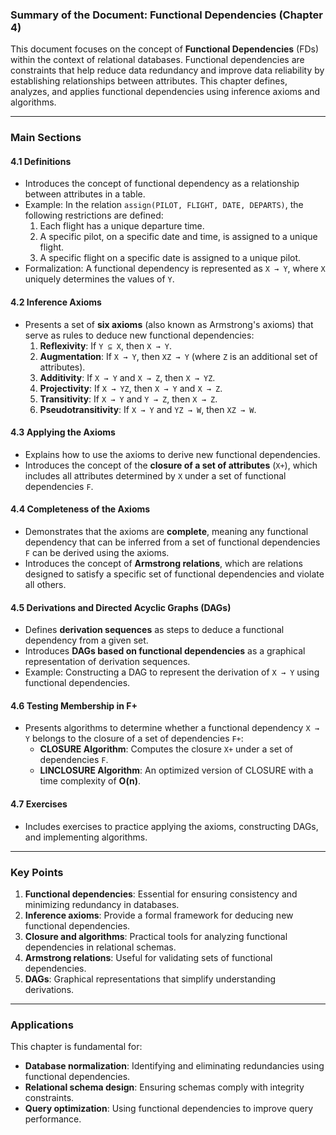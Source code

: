 ### Summary of the Document: **Functional Dependencies (Chapter 4)**

This document focuses on the concept of **Functional Dependencies** (FDs) within the context of relational databases. Functional dependencies are constraints that help reduce data redundancy and improve data reliability by establishing relationships between attributes. This chapter defines, analyzes, and applies functional dependencies using inference axioms and algorithms.

---

### **Main Sections**

#### **4.1 Definitions**
- Introduces the concept of functional dependency as a relationship between attributes in a table.
- Example: In the relation `assign(PILOT, FLIGHT, DATE, DEPARTS)`, the following restrictions are defined:
  1. Each flight has a unique departure time.
  2. A specific pilot, on a specific date and time, is assigned to a unique flight.
  3. A specific flight on a specific date is assigned to a unique pilot.
- Formalization: A functional dependency is represented as `X → Y`, where `X` uniquely determines the values of `Y`.

#### **4.2 Inference Axioms**
- Presents a set of **six axioms** (also known as Armstrong's axioms) that serve as rules to deduce new functional dependencies:
  1. **Reflexivity**: If `Y ⊆ X`, then `X → Y`.
  2. **Augmentation**: If `X → Y`, then `XZ → Y` (where `Z` is an additional set of attributes).
  3. **Additivity**: If `X → Y` and `X → Z`, then `X → YZ`.
  4. **Projectivity**: If `X → YZ`, then `X → Y` and `X → Z`.
  5. **Transitivity**: If `X → Y` and `Y → Z`, then `X → Z`.
  6. **Pseudotransitivity**: If `X → Y` and `YZ → W`, then `XZ → W`.

#### **4.3 Applying the Axioms**
- Explains how to use the axioms to derive new functional dependencies.
- Introduces the concept of the **closure of a set of attributes** (`X+`), which includes all attributes determined by `X` under a set of functional dependencies `F`.

#### **4.4 Completeness of the Axioms**
- Demonstrates that the axioms are **complete**, meaning any functional dependency that can be inferred from a set of functional dependencies `F` can be derived using the axioms.
- Introduces the concept of **Armstrong relations**, which are relations designed to satisfy a specific set of functional dependencies and violate all others.

#### **4.5 Derivations and Directed Acyclic Graphs (DAGs)**
- Defines **derivation sequences** as steps to deduce a functional dependency from a given set.
- Introduces **DAGs based on functional dependencies** as a graphical representation of derivation sequences.
- Example: Constructing a DAG to represent the derivation of `X → Y` using functional dependencies.

#### **4.6 Testing Membership in F+**
- Presents algorithms to determine whether a functional dependency `X → Y` belongs to the closure of a set of dependencies `F+`:
  - **CLOSURE Algorithm**: Computes the closure `X+` under a set of dependencies `F`.
  - **LINCLOSURE Algorithm**: An optimized version of CLOSURE with a time complexity of **O(n)**.

#### **4.7 Exercises**
- Includes exercises to practice applying the axioms, constructing DAGs, and implementing algorithms.

---

### **Key Points**
1. **Functional dependencies**: Essential for ensuring consistency and minimizing redundancy in databases.
2. **Inference axioms**: Provide a formal framework for deducing new functional dependencies.
3. **Closure and algorithms**: Practical tools for analyzing functional dependencies in relational schemas.
4. **Armstrong relations**: Useful for validating sets of functional dependencies.
5. **DAGs**: Graphical representations that simplify understanding derivations.

---

### **Applications**
This chapter is fundamental for:
- **Database normalization**: Identifying and eliminating redundancies using functional dependencies.
- **Relational schema design**: Ensuring schemas comply with integrity constraints.
- **Query optimization**: Using functional dependencies to improve query performance.